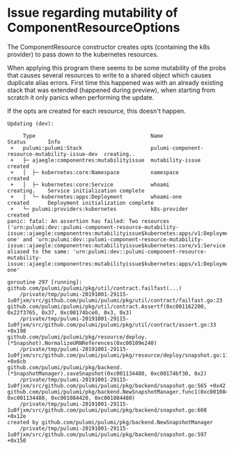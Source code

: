 # Issue regarding mutability of ComponentResourceOptions

The ComponentResource constructor creates opts (containing the k8s provider) to pass down to the kubernetes resources.

When applying this program there seems to be some mutability of the probs that causes several resources to write to a shared object which causes duplicate alias errors. First time this happened was with an already existing stack that was extended (happened during preview), when starting from scratch it only panics when performing the update.

If the opts are created for each resource, this doesn't happen.

```shell script
Updating (dev):

     Type                                     Name                                            Status       Info
 +   pulumi:pulumi:Stack                      pulumi-component-resource-mutability-issue-dev  creating..
 +   ├─ ajaegle:componentres:mutabilityissue  mutability-issue                                created
 +   │  ├─ kubernetes:core:Namespace          namespace                                       created
 +   │  ├─ kubernetes:core:Service            whoami                                          creating.    Service initialization complete
 +   │  └─ kubernetes:apps:Deployment         whoami-one                                      created      Deployment initialization complete
 +   └─ pulumi:providers:kubernetes           k8s-provider                                    created
panic: fatal: An assertion has failed: Two resources ('urn:pulumi:dev::pulumi-component-resource-mutability-issue::ajaegle:componentres:mutabilityissue$kubernetes:apps/v1:Deployment::whoami-one' and 'urn:pulumi:dev::pulumi-component-resource-mutability-issue::ajaegle:componentres:mutabilityissue$kubernetes:core/v1:Service::whoami') aliased to the same: 'urn:pulumi:dev::pulumi-component-resource-mutability-issue::ajaegle:componentres:mutabilityissue$kubernetes:apps/v1:Deployment::whoami-one'

goroutine 297 [running]:
github.com/pulumi/pulumi/pkg/util/contract.failfast(...)
	/private/tmp/pulumi-20191001-29115-1u0fjxm/src/github.com/pulumi/pulumi/pkg/util/contract/failfast.go:23
github.com/pulumi/pulumi/pkg/util/contract.Assertf(0xc001162200, 0x22f3765, 0x37, 0xc00174bce0, 0x3, 0x3)
	/private/tmp/pulumi-20191001-29115-1u0fjxm/src/github.com/pulumi/pulumi/pkg/util/contract/assert.go:33 +0x198
github.com/pulumi/pulumi/pkg/resource/deploy.(*Snapshot).NormalizeURNReferences(0xc00109e240)
	/private/tmp/pulumi-20191001-29115-1u0fjxm/src/github.com/pulumi/pulumi/pkg/resource/deploy/snapshot.go:112 +0x6cb
github.com/pulumi/pulumi/pkg/backend.(*SnapshotManager).saveSnapshot(0xc001134480, 0xc00174bf30, 0x2)
	/private/tmp/pulumi-20191001-29115-1u0fjxm/src/github.com/pulumi/pulumi/pkg/backend/snapshot.go:565 +0x42
github.com/pulumi/pulumi/pkg/backend.NewSnapshotManager.func1(0xc0010843c0, 0xc001134480, 0xc001084420, 0xc001084480)
	/private/tmp/pulumi-20191001-29115-1u0fjxm/src/github.com/pulumi/pulumi/pkg/backend/snapshot.go:608 +0x12e
created by github.com/pulumi/pulumi/pkg/backend.NewSnapshotManager
	/private/tmp/pulumi-20191001-29115-1u0fjxm/src/github.com/pulumi/pulumi/pkg/backend/snapshot.go:597 +0x150
```
